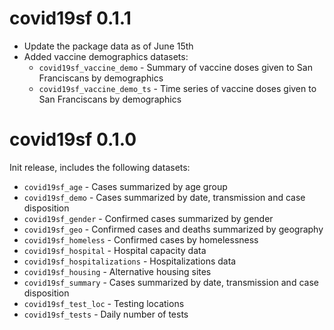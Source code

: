 # covid19sf 0.1.1

* Update the package data as of June 15th
* Added vaccine demographics datasets:
  - `covid19sf_vaccine_demo` -  Summary of vaccine doses given to San Franciscans by demographics
  - `covid19sf_vaccine_demo_ts` -  Time series of vaccine doses given to San Franciscans by demographics


# covid19sf 0.1.0

Init release, includes the following datasets:

-   `covid19sf_age` - Cases summarized by age group
-   `covid19sf_demo` - Cases summarized by date, transmission and case
    disposition
-   `covid19sf_gender` - Confirmed cases summarized by gender
-   `covid19sf_geo` - Confirmed cases and deaths summarized by geography
-   `covid19sf_homeless` - Confirmed cases by homelessness
-   `covid19sf_hospital` - Hospital capacity data
-   `covid19sf_hospitalizations` - Hospitalizations data
-   `covid19sf_housing` - Alternative housing sites
-   `covid19sf_summary` - Cases summarized by date, transmission and
    case disposition
-   `covid19sf_test_loc` - Testing locations
-   `covid19sf_tests` - Daily number of tests
